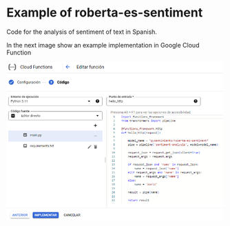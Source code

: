 # Example of roberta-es-sentiment
Code for the analysis of sentiment of text in Spanish.

In the next image show an example implementation in Google Cloud Function


![](image_example.png)
